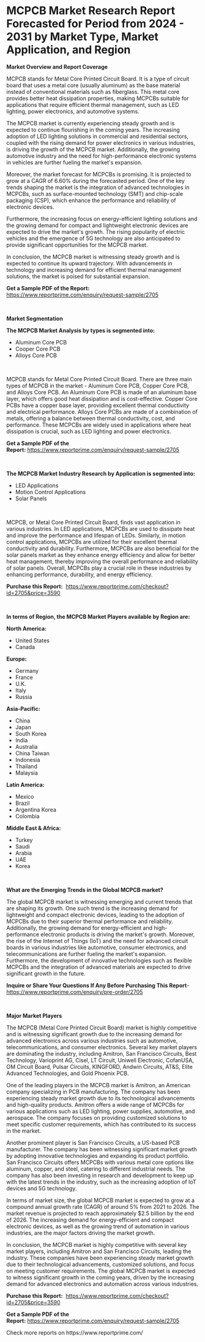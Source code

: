<p><h1>MCPCB Market Research Report Forecasted for Period from 2024 -  2031 by Market Type, Market Application, and Region</h1></p><p><strong>Market Overview and Report Coverage</strong></p>
<p><p>MCPCB stands for Metal Core Printed Circuit Board. It is a type of circuit board that uses a metal core (usually aluminum) as the base material instead of conventional materials such as fiberglass. This metal core provides better heat dissipation properties, making MCPCBs suitable for applications that require efficient thermal management, such as LED lighting, power electronics, and automotive systems.</p><p>The MCPCB market is currently experiencing steady growth and is expected to continue flourishing in the coming years. The increasing adoption of LED lighting solutions in commercial and residential sectors, coupled with the rising demand for power electronics in various industries, is driving the growth of the MCPCB market. Additionally, the growing automotive industry and the need for high-performance electronic systems in vehicles are further fueling the market's expansion.</p><p>Moreover, the market forecast for MCPCBs is promising. It is projected to grow at a CAGR of 6.60% during the forecasted period. One of the key trends shaping the market is the integration of advanced technologies in MCPCBs, such as surface-mounted technology (SMT) and chip-scale packaging (CSP), which enhance the performance and reliability of electronic devices.</p><p>Furthermore, the increasing focus on energy-efficient lighting solutions and the growing demand for compact and lightweight electronic devices are expected to drive the market's growth. The rising popularity of electric vehicles and the emergence of 5G technology are also anticipated to provide significant opportunities for the MCPCB market.</p><p>In conclusion, the MCPCB market is witnessing steady growth and is expected to continue its upward trajectory. With advancements in technology and increasing demand for efficient thermal management solutions, the market is poised for substantial expansion.</p></p>
<p><strong>Get a Sample PDF of the Report:</strong> <a href="https://www.reportprime.com/enquiry/request-sample/2705">https://www.reportprime.com/enquiry/request-sample/2705</a></p>
<p>&nbsp;</p>
<p><strong>Market Segmentation</strong></p>
<p><strong>The MCPCB Market Analysis by types is segmented into:</strong></p>
<p><ul><li>Aluminum Core PCB</li><li>Cooper Core PCB</li><li>Alloys Core PCB</li></ul></p>
<p>&nbsp;</p>
<p><p>MCPCB stands for Metal Core Printed Circuit Board. There are three main types of MCPCB in the market - Aluminum Core PCB, Copper Core PCB, and Alloys Core PCB. An Aluminum Core PCB is made of an aluminum base layer, which offers good heat dissipation and is cost-effective. Copper Core PCBs have a copper base layer, providing excellent thermal conductivity and electrical performance. Alloys Core PCBs are made of a combination of metals, offering a balance between thermal conductivity, cost, and performance. These MCPCBs are widely used in applications where heat dissipation is crucial, such as LED lighting and power electronics.</p></p>
<p><strong>Get a Sample PDF of the Report:</strong>&nbsp;<a href="https://www.reportprime.com/enquiry/request-sample/2705">https://www.reportprime.com/enquiry/request-sample/2705</a></p>
<p>&nbsp;</p>
<p><strong>The MCPCB Market Industry Research by Application is segmented into:</strong></p>
<p><ul><li>LED Applications</li><li>Motion Control Applications</li><li>Solar Panels</li></ul></p>
<p>&nbsp;</p>
<p><p>MCPCB, or Metal Core Printed Circuit Board, finds vast application in various industries. In LED applications, MCPCBs are used to dissipate heat and improve the performance and lifespan of LEDs. Similarly, in motion control applications, MCPCBs are utilized for their excellent thermal conductivity and durability. Furthermore, MCPCBs are also beneficial for the solar panels market as they enhance energy efficiency and allow for better heat management, thereby improving the overall performance and reliability of solar panels. Overall, MCPCBs play a crucial role in these industries by enhancing performance, durability, and energy efficiency.</p></p>
<p><strong>Purchase this Report:</strong>&nbsp; <a href="https://www.reportprime.com/checkout?id=2705&price=3590">https://www.reportprime.com/checkout?id=2705&price=3590</a></p>
<p>&nbsp;</p>
<p><strong>In terms of Region, the MCPCB Market Players available by Region are:</strong></p>
<p>
    <p> <strong> North America: </strong>
        <ul>
            <li>United States</li>
            <li>Canada</li>
        </ul>
        </p> 
    <p> <strong> Europe: </strong>
        <ul>
            <li>Germany</li>
            <li>France</li>
            <li>U.K.</li>
            <li>Italy</li>
            <li>Russia</li>
        </ul>
        </p> 
    <p> <strong> Asia-Pacific: </strong>
        <ul>
            <li>China</li>
            <li>Japan</li>
            <li>South Korea</li>
            <li>India</li>
            <li>Australia</li>
            <li>China Taiwan</li>
            <li>Indonesia</li>
            <li>Thailand</li>
            <li>Malaysia</li>
        </ul>
        </p> 
    <p> <strong> Latin America: </strong>
        <ul>
            <li>Mexico</li>
            <li>Brazil</li>
            <li>Argentina Korea</li>
            <li>Colombia</li>
        </ul>
        </p> 
    <p> <strong> Middle East & Africa: </strong>
        <ul>
            <li>Turkey</li>
            <li>Saudi</li>
            <li>Arabia</li>
            <li>UAE</li>
            <li>Korea</li>
        </ul>
    </p>
    </p>
<p>&nbsp;</p>
<p><strong>What are the Emerging Trends in the Global MCPCB market?</strong></p>
<p><p>The global MCPCB market is witnessing emerging and current trends that are shaping its growth. One such trend is the increasing demand for lightweight and compact electronic devices, leading to the adoption of MCPCBs due to their superior thermal performance and reliability. Additionally, the growing demand for energy-efficient and high-performance electronic products is driving the market's growth. Moreover, the rise of the Internet of Things (IoT) and the need for advanced circuit boards in various industries like automotive, consumer electronics, and telecommunications are further fueling the market's expansion. Furthermore, the development of innovative technologies such as flexible MCPCBs and the integration of advanced materials are expected to drive significant growth in the future.</p></p>
<p><strong>Inquire or Share Your Questions If Any Before Purchasing This Report</strong>- <a href="https://www.reportprime.com/enquiry/pre-order/2705">https://www.reportprime.com/enquiry/pre-order/2705</a></p>
<p>&nbsp;</p>
<p><strong>Major Market Players</strong></p>
<p><p>The MCPCB (Metal Core Printed Circuit Board) market is highly competitive and is witnessing significant growth due to the increasing demand for advanced electronics across various industries such as automotive, telecommunications, and consumer electronics. Several key market players are dominating the industry, including Amitron, San Francisco Circuits, Best Technology, Varioprint AG, Cisel, LT Circuit, Uniwell Electronic, CofanUSA, OM Circuit Board, Pulsar Circuits, KINGFORD, Andwin Circuits, AT&S, Elite Advanced Technologies, and Gold Phoenix PCB.</p><p>One of the leading players in the MCPCB market is Amitron, an American company specializing in PCB manufacturing. The company has been experiencing steady market growth due to its technological advancements and high-quality products. Amitron offers a wide range of MCPCBs for various applications such as LED lighting, power supplies, automotive, and aerospace. The company focuses on providing customized solutions to meet specific customer requirements, which has contributed to its success in the market.</p><p>Another prominent player is San Francisco Circuits, a US-based PCB manufacturer. The company has been witnessing significant market growth by adopting innovative technologies and expanding its product portfolio. San Francisco Circuits offers MCPCBs with various metal core options like aluminum, copper, and steel, catering to different industrial needs. The company has also been investing in research and development to keep up with the latest trends in the industry, such as the increasing adoption of IoT devices and 5G technology.</p><p>In terms of market size, the global MCPCB market is expected to grow at a compound annual growth rate (CAGR) of around 5% from 2021 to 2026. The market revenue is projected to reach approximately $2.5 billion by the end of 2026. The increasing demand for energy-efficient and compact electronic devices, as well as the growing trend of automation in various industries, are the major factors driving the market growth.</p><p>In conclusion, the MCPCB market is highly competitive with several key market players, including Amitron and San Francisco Circuits, leading the industry. These companies have been experiencing steady market growth due to their technological advancements, customized solutions, and focus on meeting customer requirements. The global MCPCB market is expected to witness significant growth in the coming years, driven by the increasing demand for advanced electronics and automation across various industries.</p></p>
<p><strong>Purchase this Report:</strong>&nbsp;&nbsp;<a href="https://www.reportprime.com/checkout?id=2705&price=3590">https://www.reportprime.com/checkout?id=2705&price=3590</a></p>
<p></p>
<p><strong>Get a Sample PDF of the Report:</strong>&nbsp;<a href="https://www.reportprime.com/enquiry/request-sample/2705">https://www.reportprime.com/enquiry/request-sample/2705</a></p>
<p>Check more reports on https://www.reportprime.com/</p>